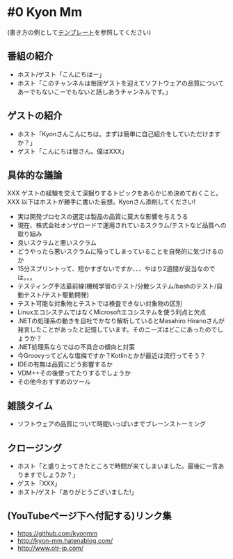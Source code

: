 # #0 Kyon Mm

(書き方の例として[テンプレート](../../template/README.md)を参照してください)

## 番組の紹介

* ホスト/ゲスト「こんにちはー」
* ホスト「このチャンネルは毎回ゲストを迎えてソフトウェアの品質についてあーでもないこーでもないと話しあうチャンネルです。」

## ゲストの紹介

* ホスト「Kyonさんこんにちは。まずは簡単に自己紹介をしていただけますか？」
* ゲスト「こんにちは皆さん。僕はXXX」

## 具体的な議論

XXX ゲストの経験を交えて深掘りするトピックをあらかじめ決めておくこと。
XXX 以下はホストが勝手に書いた妄想。Kyonさん添削してください!

* 実は開発プロセスの選定は製品の品質に莫大な影響を与えうる
* 現在、株式会社オンザロードで運用されているスクラム/テストなど品質への取り組み
* 良いスクラムと悪いスクラム
* どうやったら悪いスクラムに陥ってしまっていることを自発的に気づけるのか
* 15分スプリントって、短かすぎないですか、、、やはり2週間が妥当なのでは。。。
* テスティング手法最前線(機械学習のテスト/分散システム/bashのテスト/自動テスト/テスト駆動開発)
* テスト可能な対象物とテストでは検査できない対象物の区別
* LinuxエコシステムではなくMicrosoftエコシステムを使う利点と欠点
* .NETの処理系の動きを自社でかなり解析しているとMasahiro Hiranoさんが発言したことがあったと記憶しています。そのニーズはどこにあったのでしょうか？
* .NET処理系ならではの不具合の傾向と対策
* 今Groovyってどんな塩梅ですか？Kotlinとかが最近は流行ってそう？
* IDEの有無は品質にどう影響するか
* VDM++その後使ってたりするでしょうか
* その他今おすすめのツール

## 雑談タイム

* ソフトウェアの品質について時間いっぱいまでブレーンストーミング

## クロージング

* ホスト「と盛り上ってきたところで時間が来てしまいました。最後に一言ありますでしょうか？」
* ゲスト「XXX」
* ホスト/ゲスト「ありがとうございました!」

## (YouTubeページ下へ付記する)リンク集

* https://github.com/kyonmm
* http://kyon-mm.hatenablog.com/
* http://www.otr-jp.com/
